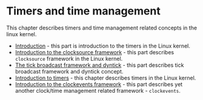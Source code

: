 # Timers and time management

This chapter describes timers and time management related concepts in the linux kernel.

* [Introduction](http://0xax.gitbooks.io/linux-insides/content/Timers/timers-1.html) - this part is introduction to the timers in the Linux kernel.
* [Introduction to the clocksource framework](https://github.com/0xAX/linux-insides/blob/master/Timers/timers-2.md) - this part describes `clocksource` framework in the Linux kernel.
* [The tick broadcast framework and dyntick](https://github.com/0xAX/linux-insides/blob/master/Timers/timers-3.md) - this part describes tick broadcast framework and dyntick concept.
* [Introduction to timers](https://github.com/0xAX/linux-insides/blob/master/Timers/timers-3.md) - this chapter describes timers in the Linux kernel.
* [Introduction to the clockevents framework](https://github.com/0xAX/linux-insides/blob/master/Timers/timers-5.md) - this part describes yet another clock/time management related framework - `clockevents`.
